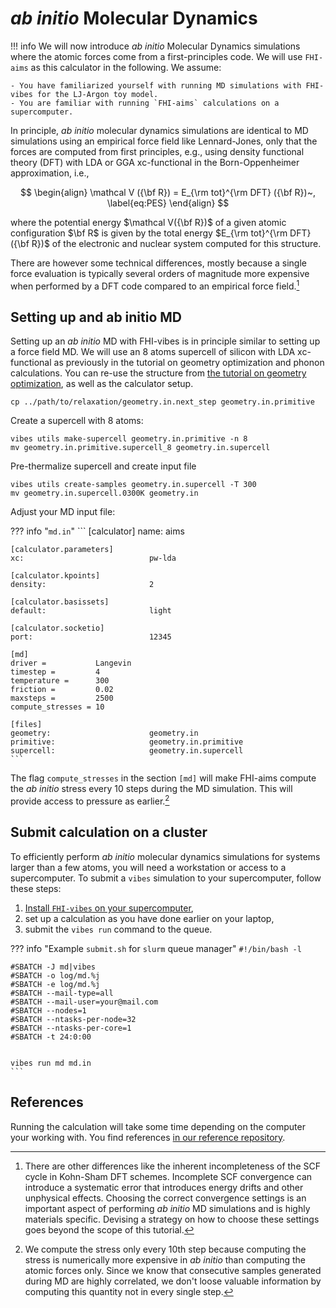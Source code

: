 # _ab initio_ Molecular Dynamics

!!! info
	We will now introduce _ab initio_ Molecular Dynamics simulations where the atomic forces come from a first-principles code. We will use `FHI-aims` as this calculator in the following. We assume:

	- You have familiarized yourself with running MD simulations with FHI-vibes for the LJ-Argon toy model. 
	- You are familiar with running `FHI-aims` calculations on a supercomputer.
In principle, _ab initio_ molecular dynamics simulations are identical to MD simulations using an empirical force field like Lennard-Jones, only that the forces are computed from first principles, e.g., using density functional theory (DFT) with LDA or GGA xc-functional in the Born-Oppenheimer approximation, i.e.,

$$
\begin{align}
\mathcal V ({\bf R}) = E_{\rm tot}^{\rm DFT} ({\bf R})~,
\label{eq:PES}
\end{align}
$$

where the potential energy $\mathcal V({\bf R})$ of a given atomic configuration $\bf R$ is given by the total energy  $E_{\rm tot}^{\rm DFT} ({\bf R})$ of the electronic and nuclear system computed for this structure.

There are however some technical differences, mostly because a single force evaluation is typically several orders of magnitude more expensive when performed by a DFT code compared to an empirical force field.[^footnote1]

## Setting up and ab initio MD

Setting up an _ab initio_ MD with FHI-vibes is in principle similar to setting up a force field MD. We will use an 8 atoms supercell of silicon with LDA xc-functional as previously in the tutorial on geometry optimization and phonon calculations. You can re-use the structure from [the tutorial on geometry optimization](1_geometry_optimization.md), as well as the calculator setup.

```
cp ../path/to/relaxation/geometry.in.next_step geometry.in.primitive
```

Create a supercell with 8 atoms:

```
vibes utils make-supercell geometry.in.primitive -n 8
mv geometry.in.primitive.supercell_8 geometry.in.supercell
```

Pre-thermalize supercell and create input file
```
vibes utils create-samples geometry.in.supercell -T 300
mv geometry.in.supercell.0300K geometry.in
```

Adjust your MD input file:

??? info "`md.in`"
    ```
    [calculator]
    name:                          aims
    
    [calculator.parameters]
    xc:                            pw-lda
    
    [calculator.kpoints]
    density:                       2
    
    [calculator.basissets]
    default:                       light
    
    [calculator.socketio]
    port:                          12345
    
    [md]
    driver =           Langevin
    timestep =         4
    temperature =      300
    friction =         0.02
    maxsteps =         2500
    compute_stresses = 10
    
    [files]
    geometry:                      geometry.in
    primitive:                     geometry.in.primitive
    supercell:                     geometry.in.supercell
    ```

The flag `compute_stresses` in the section `[md]` will make FHI-aims compute the _ab initio_ stress every 10 steps during the MD simulation. This will provide access to pressure as earlier.[^footnote2]

## Submit calculation on a cluster
To efficiently perform _ab initio_ molecular dynamics simulations for systems larger than a few atoms, you will need a workstation or access to a supercomputer. To submit a `vibes` simulation to your supercomputer, follow these steps:

1. [Install `FHI-vibes` on your supercomputer](../../#installation),
2. set up a calculation as you have done earlier on your laptop,
3. submit the `vibes run` command to the queue.

??? info "Example `submit.sh` for `slurm` queue manager"
    ```
    #!/bin/bash -l
    ```

    #SBATCH -J md|vibes
    #SBATCH -o log/md.%j
    #SBATCH -e log/md.%j
    #SBATCH --mail-type=all
    #SBATCH --mail-user=your@mail.com
    #SBATCH --nodes=1
    #SBATCH --ntasks-per-node=32
    #SBATCH --ntasks-per-core=1
    #SBATCH -t 24:0:00


    vibes run md md.in
    ```

## References
Running the calculation will take some time depending on the computer your working with. You find references [in our reference repository](https://gitlab.com/vibes-developers/vibes-tutorial-files/-/tree/master/3_molecular_dynamics/ab_initio).

[^footnote1]: There are other differences like the inherent incompleteness of the SCF cycle in Kohn-Sham DFT schemes. Incomplete SCF convergence can introduce a systematic error that introduces energy drifts and other unphysical effects. Choosing the correct convergence settings is an important aspect of performing _ab initio_ MD simulations and is highly materials specific. Devising a strategy on how to choose these settings goes beyond the scope of this tutorial.

[^footnote2]: We compute the stress only every 10th step because computing the stress is numerically more expensive in _ab initio_ than computing the atomic forces only. Since we know that consecutive samples generated during MD are highly correlated, we don't loose valuable information by computing this quantity not in every single step.